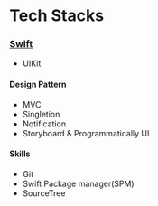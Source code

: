 # **Tech Stacks**

### [**Swift**](https://developer.apple.com/swift/)

* UIKit

#### Design Pattern

- MVC
- Singletion
- Notification
- Storyboard & Programmatically UI

#### Skills

- Git
- Swift Package manager(SPM)
- SourceTree
